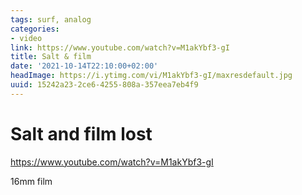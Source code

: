 ```yaml
---
tags: surf, analog
categories:
- video
link: https://www.youtube.com/watch?v=M1akYbf3-gI
title: Salt & film
date: '2021-10-14T22:10:00+02:00'
headImage: https://i.ytimg.com/vi/M1akYbf3-gI/maxresdefault.jpg
uuid: 15242a23-2ce6-4255-808a-357eea7eb4f9
---
```


# Salt and film lost

https://www.youtube.com/watch?v=M1akYbf3-gI

16mm film
